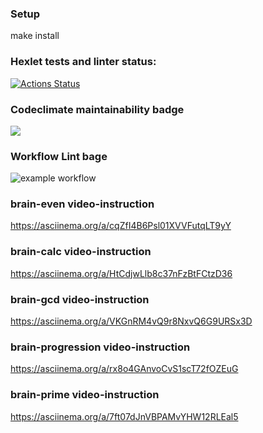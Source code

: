 ### Setup
make install

### Hexlet tests and linter status:
[![Actions Status](https://github.com/AntipovSergey/frontend-project-lvl1/workflows/hexlet-check/badge.svg)](https://github.com/AntipovSergey/frontend-project-lvl1/actions)

### Codeclimate maintainability badge
<a href="https://codeclimate.com/github/codeclimate/codeclimate/maintainability"><img src="https://api.codeclimate.com/v1/badges/a99a88d28ad37a79dbf6/maintainability" /></a>

### Workflow Lint bage
![example workflow](https://github.com/AntipovSergey/frontend-project-lvl1/actions/workflows/github-actions-lint.yml/badge.svg)

### brain-even video-instruction
https://asciinema.org/a/cqZfI4B6Psl01XVVFutqLT9yY

### brain-calc video-instruction
https://asciinema.org/a/HtCdjwLlb8c37nFzBtFCtzD36

### brain-gcd video-instruction
https://asciinema.org/a/VKGnRM4vQ9r8NxvQ6G9URSx3D

### brain-progression video-instruction
https://asciinema.org/a/rx8o4GAnvoCvS1scT72fOZEuG

### brain-prime video-instruction
https://asciinema.org/a/7ft07dJnVBPAMvYHW12RLEal5